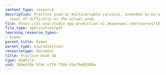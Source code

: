 ```yaml
---
content_type: resource
description: Practice exam on multivariable calculus, intended to be of the same general
  level of difficulty as the actual exam.
file: https://ol-ocw-studio-app-production.s3.amazonaws.com/courses/18-02-multivariable-calculus-fall-2007/164e610e5f4ccff6756b41e79e89300a_prac1b.pdf
file_type: application/pdf
learning_resource_types:
- Exams
parent_title: Exams
parent_type: CourseSection
resourcetype: Document
title: Practice Exam 1B
type: OCWFile
uid: 164e610e-5f4c-cff6-756b-41e79e89300a
---
```


